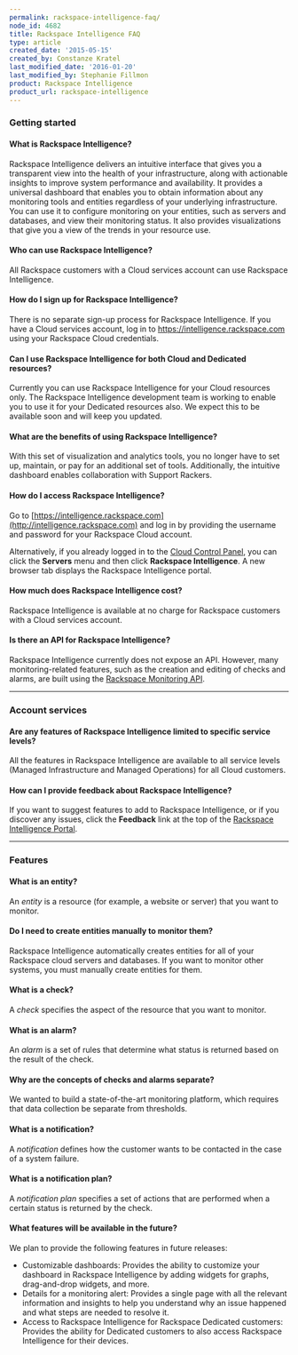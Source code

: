 ```yaml
---
permalink: rackspace-intelligence-faq/
node_id: 4682
title: Rackspace Intelligence FAQ
type: article
created_date: '2015-05-15'
created_by: Constanze Kratel
last_modified_date: '2016-01-20'
last_modified_by: Stephanie Fillmon
product: Rackspace Intelligence
product_url: rackspace-intelligence
---
```


### Getting started

#### What is Rackspace Intelligence?

Rackspace Intelligence delivers an intuitive interface that gives you a
transparent view into the health of your infrastructure, along with
actionable insights to improve system performance and availability. It
provides a universal dashboard that enables you to obtain information
about any monitoring tools and entities regardless of your underlying
infrastructure. You can use it to configure monitoring on your entities,
such as servers and databases, and view their monitoring status. It also
provides visualizations that give you a view of the trends in your
resource use.

#### Who can use Rackspace Intelligence?

All Rackspace customers with a Cloud services account can use Rackspace
Intelligence.

#### How do I sign up for Rackspace Intelligence?

There is no separate sign-up process for Rackspace Intelligence. If you
have a Cloud services account, log in to
<https://intelligence.rackspace.com> using your Rackspace Cloud
credentials.

#### Can I use Rackspace Intelligence for both Cloud and Dedicated resources?

Currently you can use Rackspace Intelligence for your Cloud resources
only. The Rackspace Intelligence development team is working to enable
you to use it for your Dedicated resources also. We expect this to be
available soon and will keep you updated.

#### What are the benefits of using Rackspace Intelligence?

With this set of visualization and analytics tools, you no longer have
to set up, maintain, or pay for an additional set of tools.
Additionally, the intuitive dashboard enables collaboration with Support
Rackers.

#### How do I access Rackspace Intelligence?

Go to
[https://intelligence.rackspace.com](http://intelligence.rackspace.com)
and log in by providing the username and password for your Rackspace
Cloud account.

Alternatively, if you already logged in to the [Cloud Control
Panel](https://mycloud.rackspace.com), you can click the **Servers**
menu and then click **Rackspace Intelligence**. A new browser tab
displays the Rackspace Intelligence portal.

#### How much does Rackspace Intelligence cost?

Rackspace Intelligence is available at no charge for Rackspace customers
with a Cloud services account.

#### Is there an API for Rackspace Intelligence?

Rackspace Intelligence currently does not expose an API. However, many
monitoring-related features, such as the creation and editing of checks
and alarms, are built using the
[Rackspace Monitoring API](https://developer.rackspace.com/docs/cloud-monitoring/v1/developer-guide/#document-developer-guide).

------------------------------------------------------------------------

### Account services

#### Are any features of Rackspace Intelligence limited to specific service levels?

All the features in Rackspace Intelligence are available to all service
levels (Managed Infrastructure and Managed Operations) for all Cloud
customers.

#### How can I provide feedback about Rackspace Intelligence?

If you want to suggest features to add to Rackspace Intelligence, or if
you discover any issues, click the **Feedback** link at the top of the
[Rackspace Intelligence Portal](https://intelligence.rackspace.com/).

------------------------------------------------------------------------

### Features

#### What is an entity?

An *entity* is a resource (for example, a website or server) that you
want to monitor.

#### Do I need to create entities manually to monitor them?

Rackspace Intelligence automatically creates entities for all of your
Rackspace cloud servers and databases. If you want to monitor other
systems, you must manually create entities for them.

#### What is a check?

A *check* specifies the aspect of the resource that you want to monitor.

#### What is an alarm?

An *alarm* is a set of rules that determine what status is returned
based on the result of the check.

#### Why are the concepts of checks and alarms separate?

We wanted to build a state-of-the-art monitoring platform, which
requires that data collection be separate from thresholds.

#### What is a notification?

A *notification* defines how the customer wants to be contacted in the
case of a system failure.

#### What is a notification plan?

A *notification plan* specifies a set of actions that are performed when
a certain status is returned by the check.

#### What features will be available in the future?

We plan to provide the following features in future releases:

-   Customizable dashboards: Provides the ability to customize your
    dashboard in Rackspace Intelligence by adding widgets for graphs,
    drag-and-drop widgets, and more.
-   Details for a monitoring alert: Provides a single page with all the
    relevant information and insights to help you understand why an
    issue happened and what steps are needed to resolve it.
-   Access to Rackspace Intelligence for Rackspace Dedicated customers:
    Provides the ability for Dedicated customers to also access
    Rackspace Intelligence for their devices.
